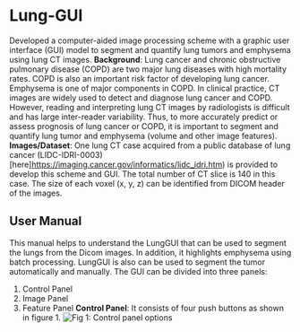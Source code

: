 # Lung-GUI
Developed a computer-aided image processing scheme with a graphic user interface (GUI) model to segment and quantify lung tumors and emphysema using lung CT images. 
**Background**: Lung cancer and chronic obstructive pulmonary disease (COPD) are two major lung diseases with high mortality rates. COPD is also an important risk factor of developing lung cancer. Emphysema is one of major components in COPD. In clinical practice, CT images are widely used to detect and diagnose lung cancer and COPD. However, reading and interpreting lung CT images by radiologists is difficult and has large inter-reader variability. Thus, to more accurately predict or assess prognosis of lung cancer or COPD, it is important to segment and quantify lung tumor and emphysema (volume and other image features).  
**Images/Dataset**: One lung CT case acquired from a public database of lung cancer (LIDC-IDRI-0003) [here]https://imaging.cancer.gov/informatics/lidc_idri.htm) is provided to develop this scheme and GUI. The total number of CT slice is 140 in this case. The size of each voxel (x, y, z) can be identified from DICOM header of the images.  
## User Manual
This manual helps to understand the LungGUI that can be used to segment the lungs from the Dicom images. In addition, it highlights emphysema using batch processing. LungGUI is also can be used to segment the tumor automatically and manually.
The GUI can be divided into three panels:
1.	Control Panel
2.	Image Panel
3.	Feature Panel
**Control Panel**: It consists of four push buttons as shown in figure 1.
![Fig 1: Control panel options](image.png)
